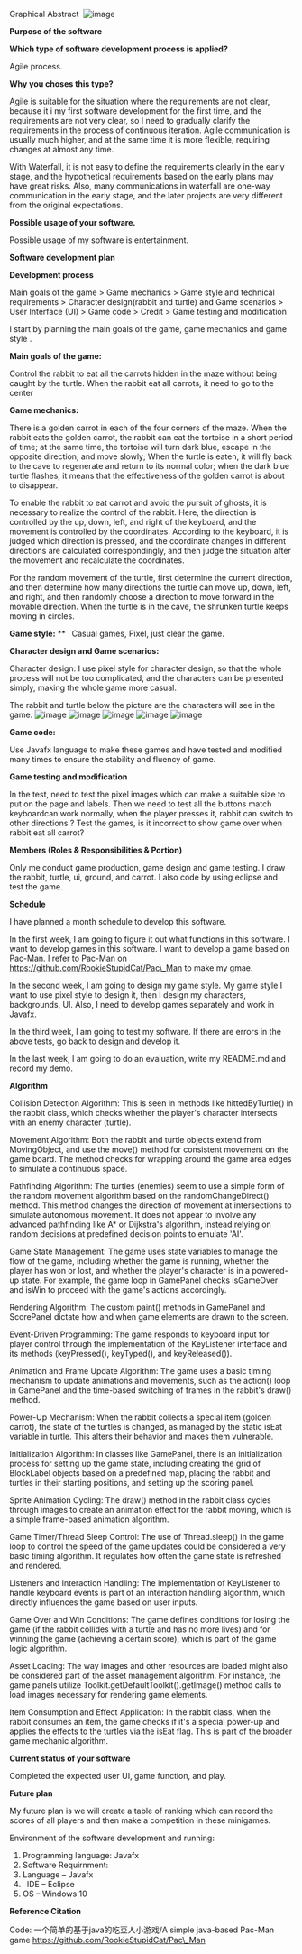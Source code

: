﻿Graphical Abstract 
![image](https://github.com/DDClassD/Pac_Rabbit/blob/main/image/Graphical%20Abstract%20.png)


**Purpose of the software**  

**Which type of software development process is applied?** 

Agile process. 

**Why you choses this type?** 

Agile is suitable for the situation where the requirements are not clear, because it i my first software development for the first time, and the requirements are not very clear, so I need to gradually clarify the requirements in the process of continuous iteration.  Agile communication is usually much higher, and at the same time it is more flexible, requiring changes at almost any time. 

With Waterfall, it is not easy to define the requirements clearly in the early stage, and the hypothetical requirements based on the early plans may have great risks.  Also, many communications in waterfall are one-way communication in the early stage, and the later projects are very different from the original expectations. 

**Possible usage of your software.** 

Possible usage of my software is entertainment.		 



**Software development plan**  

**Development process** 

Main goals of the game  > Game mechanics > Game style and technical requirements > Character design(rabbit and turtle) and Game scenarios  > User Interface (UI) > Game code  > Credit > Game testing and modification  

I start by planning the main goals of the game, game mechanics and game style . 

**Main goals of the game:** 

Control the rabbit to eat all the carrots hidden in the maze without being caught by the turtle. When the rabbit eat all carrots, it need to go to the center

**Game mechanics:**  

There is a golden carrot in each of the four corners of the maze. When the rabbit eats the golden carrot, the rabbit can eat the tortoise in a short period of time; at the same time, the tortoise will turn dark blue, escape in the opposite direction, and move slowly; When the turtle is eaten, it will fly back to the cave to regenerate and return to its normal color; when the dark blue turtle flashes, it means that the effectiveness of the golden carrot is about to disappear. 

To enable the rabbit to eat carrot and avoid the pursuit of ghosts, it is necessary to realize the control of the rabbit. Here, the direction is controlled by the up, down, left, and right of the keyboard, and the movement is controlled by the coordinates. According to the keyboard, it is judged which direction is pressed, and the coordinate changes in different directions are calculated correspondingly, and then judge the situation after the movement and recalculate the coordinates. 

For the random movement of the turtle, first determine the current direction, and then determine how many directions the turtle can move up, down, left, and right, and then randomly choose a direction to move forward in the movable direction. When the turtle is in the cave, the shrunken turtle keeps moving in circles. 

**Game style:**
**
` `Casual games, Pixel,  just clear the game. 


**Character design and Game scenarios:** 

Character design: I use pixel style for character design, so that the whole process will not be too complicated, and the characters can be presented simply, making the whole game more casual.  

The rabbit and turtle below the picture are the characters will see in the game.
![image](https://github.com/DDClassD/Pac_Rabbit/blob/main/image/eater_0_l.png)
![image](https://github.com/DDClassD/Pac_Rabbit/blob/main/image/enemy01.png)
![image](https://github.com/DDClassD/Pac_Rabbit/blob/main/image/enemy02.png)
![image](https://github.com/DDClassD/Pac_Rabbit/blob/main/image/enemy03.png)
![image](https://github.com/DDClassD/Pac_Rabbit/blob/main/image/enemy_0.png)

**Game code:** 

Use Javafx language to make these games and have tested and modified many times to ensure the stability and fluency of game.

**Game testing and modification**

In the test, need to test the pixel images which can make a suitable size to put on the page and labels. Then we need to test all the buttons match keyboardcan work normally, when the player presses it, rabbit can switch to other directions ? Test the games, is it incorrect to show game over when rabbit eat all carrot?



**Members (Roles & Responsibilities & Portion)**

Only me conduct game production, game design and game testing. I draw the rabbit, turtle, ui, ground, and carrot. I also code by using eclipse and test the game.

**Schedule**

I have planned a month schedule to develop this software. 

In the first week, I am going to figure it out what functions in this software. I want to develop games in this software. I want to develop a game based on Pac-Man. I refer to Pac-Man on https://github.com/RookieStupidCat/Pac\_Man to make my gmae.

In the second week, I am going to design my game style. My game style I want to use pixel style to design it, then I design my characters, backgrounds, UI. Also, I need to develop games separately and work in Javafx.  

In the third week, I am going to test my software. If there are errors in the above tests,  go back to design and develop it. 

In the last week, I am going to do an evaluation, write my README.md and record my demo.

**Algorithm**

Collision Detection Algorithm: This is seen in methods like hittedByTurtle() in the rabbit class, which checks whether the player's character intersects with an enemy character (turtle).

Movement Algorithm: Both the rabbit and turtle objects extend from MovingObject, and use the move() method for consistent movement on the game board. The method checks for wrapping around the game area edges to simulate a continuous space.



Pathfinding Algorithm: The turtles (enemies) seem to use a simple form of the random movement algorithm based on the randomChangeDirect() method. This method changes the direction of movement at intersections to simulate autonomous movement. It does not appear to involve any advanced pathfinding like A\* or Dijkstra's algorithm, instead relying on random decisions at predefined decision points to emulate 'AI'.

Game State Management: The game uses state variables to manage the flow of the game, including whether the game is running, whether the player has won or lost, and whether the player's character is in a powered-up state. For example, the game loop in GamePanel checks isGameOver and isWin to proceed with the game's actions accordingly.

Rendering Algorithm: The custom paint() methods in GamePanel and ScorePanel dictate how and when game elements are drawn to the screen.

Event-Driven Programming: The game responds to keyboard input for player control through the implementation of the KeyListener interface and its methods (keyPressed(), keyTyped(), and keyReleased()).

Animation and Frame Update Algorithm: The game uses a basic timing mechanism to update animations and movements, such as the action() loop in GamePanel and the time-based switching of frames in the rabbit's draw() method.

Power-Up Mechanism: When the rabbit collects a special item (golden carrot), the state of the turtles is changed, as managed by the static isEat variable in turtle. This alters their behavior and makes them vulnerable.

Initialization Algorithm: In classes like GamePanel, there is an initialization process for setting up the game state, including creating the grid of BlockLabel objects based on a predefined map, placing the rabbit and turtles in their starting positions, and setting up the scoring panel.

Sprite Animation Cycling: The draw() method in the rabbit class cycles through images to create an animation effect for the rabbit moving, which is a simple frame-based animation algorithm.


Game Timer/Thread Sleep Control: The use of Thread.sleep() in the game loop to control the speed of the game updates could be considered a very basic timing algorithm. It regulates how often the game state is refreshed and rendered.

Listeners and Interaction Handling: The implementation of KeyListener to handle keyboard events is part of an interaction handling algorithm, which directly influences the game based on user inputs.

Game Over and Win Conditions: The game defines conditions for losing the game (if the rabbit collides with a turtle and has no more lives) and for winning the game (achieving a certain score), which is part of the game logic algorithm.

Asset Loading: The way images and other resources are loaded might also be considered part of the asset management algorithm. For instance, the game panels utilize Toolkit.getDefaultToolkit().getImage() method calls to load images necessary for rendering game elements.

Item Consumption and Effect Application: In the rabbit class, when the rabbit consumes an item, the game checks if it's a special power-up and applies the effects to the turtles via the isEat flag. This is part of the broader game mechanic algorithm.

**Current status of your software**

Completed the expected user UI, game function, and play.

**Future plan**

My future plan is we will create a table of ranking which can record the scores of all players and then make a competition in these minigames.

Environment of the software development and running: 

1. Programming language: Javafx 
2. Software Requirnment:  
1. Language – Javafx  
2. ` `IDE – Eclipse 
3. OS – Windows 10  

**Reference Citation**

Code: 一个简单的基于java的吃豆人小游戏/A simple java-based Pac-Man game https://github.com/RookieStupidCat/Pac\_Man
